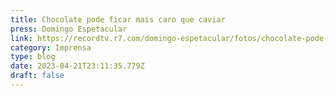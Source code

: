 ```yaml
---
title: Chocolate pode ficar mais caro que caviar
press: Domingo Espetacular
link: https://recordtv.r7.com/domingo-espetacular/fotos/chocolate-pode-ficar-mais-caro-que-caviar-20022023
category: Imprensa
type: blog
date: 2023-04-21T23:11:35.779Z
draft: false
---
```


